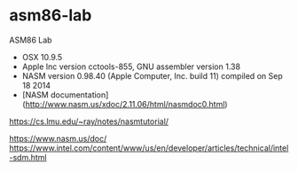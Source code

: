 asm86-lab
=========

ASM86 Lab

* OSX 10.9.5
* Apple Inc version cctools-855, GNU assembler version 1.38
* NASM version 0.98.40 (Apple Computer, Inc. build 11) compiled on Sep 18 2014
* [NASM documentation] (http://www.nasm.us/xdoc/2.11.06/html/nasmdoc0.html)


https://cs.lmu.edu/~ray/notes/nasmtutorial/

https://www.nasm.us/doc/
https://www.intel.com/content/www/us/en/developer/articles/technical/intel-sdm.html

